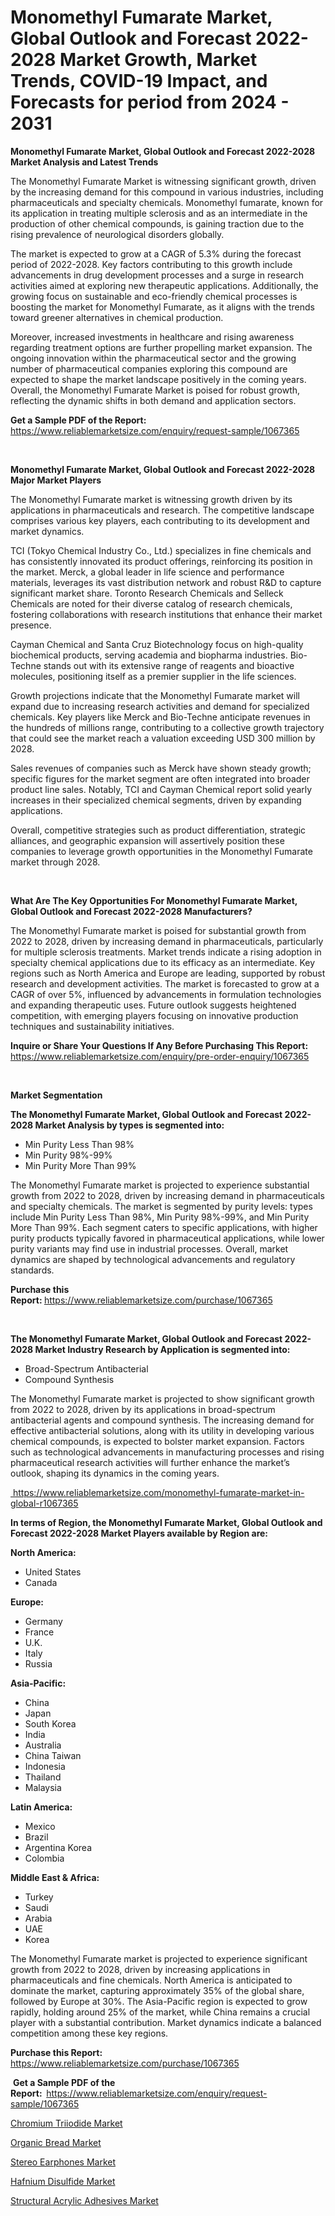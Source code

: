 <p><h1>Monomethyl Fumarate Market, Global Outlook and Forecast 2022-2028 Market Growth, Market Trends, COVID-19 Impact, and Forecasts for period from 2024 - 2031</h1></p><p><strong>Monomethyl Fumarate Market, Global Outlook and Forecast 2022-2028 Market Analysis and Latest Trends</strong></p>
<p><p>The Monomethyl Fumarate Market is witnessing significant growth, driven by the increasing demand for this compound in various industries, including pharmaceuticals and specialty chemicals. Monomethyl fumarate, known for its application in treating multiple sclerosis and as an intermediate in the production of other chemical compounds, is gaining traction due to the rising prevalence of neurological disorders globally.</p><p>The market is expected to grow at a CAGR of 5.3% during the forecast period of 2022-2028. Key factors contributing to this growth include advancements in drug development processes and a surge in research activities aimed at exploring new therapeutic applications. Additionally, the growing focus on sustainable and eco-friendly chemical processes is boosting the market for Monomethyl Fumarate, as it aligns with the trends toward greener alternatives in chemical production.</p><p>Moreover, increased investments in healthcare and rising awareness regarding treatment options are further propelling market expansion. The ongoing innovation within the pharmaceutical sector and the growing number of pharmaceutical companies exploring this compound are expected to shape the market landscape positively in the coming years. Overall, the Monomethyl Fumarate Market is poised for robust growth, reflecting the dynamic shifts in both demand and application sectors.</p></p>
<p><strong>Get a Sample PDF of the Report:&nbsp;</strong> <a href="https://www.reliablemarketsize.com/enquiry/request-sample/1067365">https://www.reliablemarketsize.com/enquiry/request-sample/1067365</a></p>
<p>&nbsp;</p>
<p><strong>Monomethyl Fumarate Market, Global Outlook and Forecast 2022-2028 Major Market Players</strong></p>
<p><p>The Monomethyl Fumarate market is witnessing growth driven by its applications in pharmaceuticals and research. The competitive landscape comprises various key players, each contributing to its development and market dynamics.</p><p>TCI (Tokyo Chemical Industry Co., Ltd.) specializes in fine chemicals and has consistently innovated its product offerings, reinforcing its position in the market. Merck, a global leader in life science and performance materials, leverages its vast distribution network and robust R&D to capture significant market share. Toronto Research Chemicals and Selleck Chemicals are noted for their diverse catalog of research chemicals, fostering collaborations with research institutions that enhance their market presence.</p><p>Cayman Chemical and Santa Cruz Biotechnology focus on high-quality biochemical products, serving academia and biopharma industries. Bio-Techne stands out with its extensive range of reagents and bioactive molecules, positioning itself as a premier supplier in the life sciences. </p><p>Growth projections indicate that the Monomethyl Fumarate market will expand due to increasing research activities and demand for specialized chemicals. Key players like Merck and Bio-Techne anticipate revenues in the hundreds of millions range, contributing to a collective growth trajectory that could see the market reach a valuation exceeding USD 300 million by 2028.</p><p>Sales revenues of companies such as Merck have shown steady growth; specific figures for the market segment are often integrated into broader product line sales. Notably, TCI and Cayman Chemical report solid yearly increases in their specialized chemical segments, driven by expanding applications.</p><p>Overall, competitive strategies such as product differentiation, strategic alliances, and geographic expansion will assertively position these companies to leverage growth opportunities in the Monomethyl Fumarate market through 2028.</p></p>
<p>&nbsp;</p>
<p><strong>What Are The Key Opportunities For Monomethyl Fumarate Market, Global Outlook and Forecast 2022-2028 Manufacturers?</strong></p>
<p><p>The Monomethyl Fumarate market is poised for substantial growth from 2022 to 2028, driven by increasing demand in pharmaceuticals, particularly for multiple sclerosis treatments. Market trends indicate a rising adoption in specialty chemical applications due to its efficacy as an intermediate. Key regions such as North America and Europe are leading, supported by robust research and development activities. The market is forecasted to grow at a CAGR of over 5%, influenced by advancements in formulation technologies and expanding therapeutic uses. Future outlook suggests heightened competition, with emerging players focusing on innovative production techniques and sustainability initiatives.</p></p>
<p><strong>Inquire or Share Your Questions If Any Before Purchasing This Report:</strong> <a href="https://www.reliablemarketsize.com/enquiry/pre-order-enquiry/1067365">https://www.reliablemarketsize.com/enquiry/pre-order-enquiry/1067365</a></p>
<p>&nbsp;</p>
<p><strong>Market Segmentation</strong></p>
<p><strong>The Monomethyl Fumarate Market, Global Outlook and Forecast 2022-2028 Market Analysis by types is segmented into:</strong></p>
<p><ul><li>Min Purity Less Than 98%</li><li>Min Purity 98%-99%</li><li>Min Purity More Than 99%</li></ul></p>
<p><p>The Monomethyl Fumarate market is projected to experience substantial growth from 2022 to 2028, driven by increasing demand in pharmaceuticals and specialty chemicals. The market is segmented by purity levels: types include Min Purity Less Than 98%, Min Purity 98%-99%, and Min Purity More Than 99%. Each segment caters to specific applications, with higher purity products typically favored in pharmaceutical applications, while lower purity variants may find use in industrial processes. Overall, market dynamics are shaped by technological advancements and regulatory standards.</p></p>
<p><strong>Purchase this Report:&nbsp;</strong><a href="https://www.reliablemarketsize.com/purchase/1067365">https://www.reliablemarketsize.com/purchase/1067365</a></p>
<p>&nbsp;</p>
<p><strong>The Monomethyl Fumarate Market, Global Outlook and Forecast 2022-2028 Market Industry Research by Application is segmented into:</strong></p>
<p><ul><li>Broad-Spectrum Antibacterial</li><li>Compound Synthesis</li></ul></p>
<p><p>The Monomethyl Fumarate market is projected to show significant growth from 2022 to 2028, driven by its applications in broad-spectrum antibacterial agents and compound synthesis. The increasing demand for effective antibacterial solutions, along with its utility in developing various chemical compounds, is expected to bolster market expansion. Factors such as technological advancements in manufacturing processes and rising pharmaceutical research activities will further enhance the market’s outlook, shaping its dynamics in the coming years.</p></p>
<p><a href="https://www.reliablemarketsize.com/monomethyl-fumarate-market-in-global-r1067365">&nbsp;https://www.reliablemarketsize.com/monomethyl-fumarate-market-in-global-r1067365</a></p>
<p><strong>In terms of Region, the Monomethyl Fumarate Market, Global Outlook and Forecast 2022-2028 Market Players available by Region are:</strong></p>
<p>
    <p> <strong> North America: </strong>
        <ul>
            <li>United States</li>
            <li>Canada</li>
        </ul>
        </p> 
    <p> <strong> Europe: </strong>
        <ul>
            <li>Germany</li>
            <li>France</li>
            <li>U.K.</li>
            <li>Italy</li>
            <li>Russia</li>
        </ul>
        </p> 
    <p> <strong> Asia-Pacific: </strong>
        <ul>
            <li>China</li>
            <li>Japan</li>
            <li>South Korea</li>
            <li>India</li>
            <li>Australia</li>
            <li>China Taiwan</li>
            <li>Indonesia</li>
            <li>Thailand</li>
            <li>Malaysia</li>
        </ul>
        </p> 
    <p> <strong> Latin America: </strong>
        <ul>
            <li>Mexico</li>
            <li>Brazil</li>
            <li>Argentina Korea</li>
            <li>Colombia</li>
        </ul>
        </p> 
    <p> <strong> Middle East & Africa: </strong>
        <ul>
            <li>Turkey</li>
            <li>Saudi</li>
            <li>Arabia</li>
            <li>UAE</li>
            <li>Korea</li>
        </ul>
    </p>
    </p>
<p><p>The Monomethyl Fumarate market is projected to experience significant growth from 2022 to 2028, driven by increasing applications in pharmaceuticals and fine chemicals. North America is anticipated to dominate the market, capturing approximately 35% of the global share, followed by Europe at 30%. The Asia-Pacific region is expected to grow rapidly, holding around 25% of the market, while China remains a crucial player with a substantial contribution. Market dynamics indicate a balanced competition among these key regions.</p></p>
<p><strong>Purchase this Report: </strong><a href="https://www.reliablemarketsize.com/purchase/1067365">https://www.reliablemarketsize.com/purchase/1067365</a></p>
<p>&nbsp;<strong>Get a Sample PDF of the Report:&nbsp;&nbsp;</strong><a href="https://www.reliablemarketsize.com/enquiry/request-sample/1067365">https://www.reliablemarketsize.com/enquiry/request-sample/1067365</a></p>
<p><strong></strong></p>
<p><p><a href="https://issuu.com/reportprime-2/docs/chromium-triiodide-market-size-2030_46fdac2171dda1">Chromium Triiodide Market</a></p><p><a href="https://medium.com/@orinschowalter/the-organic-bread-market-prioritizes-cost-control-and-efficiency-enhancement-e172ced84430">Organic Bread Market</a></p><p><a href="https://medium.com/@mdmasty/the-stereo-earphones-market-report-analyzes-important-operational-and-performance-data-so-one-may-dc4ce78ad5cd">Stereo Earphones Market</a></p><p><a href="https://issuu.com/reportprime-2/docs/hafnium-disulfide-market-size-2030._fa1cdba4263087">Hafnium Disulfide Market</a></p><p><a href="https://www.linkedin.com/pulse/analyzing-structural-acrylic-adhesives-market-dynamics-growth-bouuf?trackingId=fb%2FLgNyzQsed6CpnjJVA6w%3D%3D">Structural Acrylic Adhesives Market</a></p></p>